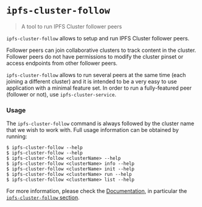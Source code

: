 # `ipfs-cluster-follow`

> A tool to run IPFS Cluster follower peers

`ipfs-cluster-follow` allows to setup and run IPFS Cluster follower peers.

Follower peers can join collaborative clusters to track content in the
cluster. Follower peers do not have permissions to modify the cluster pinset
or access endpoints from other follower peers.

`ipfs-cluster-follow` allows to run several peers at the same time (each
joining a different cluster) and it is intended to be a very easy to use
application with a minimal feature set. In order to run a fully-featured peer
(follower or not), use `ipfs-cluster-service`.

### Usage

The `ipfs-cluster-follow` command is always followed by the cluster name
that we wish to work with. Full usage information can be obtained by running:

```
$ ipfs-cluster-follow --help
$ ipfs-cluster-follow --help
$ ipfs-cluster-follow <clusterName> --help
$ ipfs-cluster-follow <clusterName> info --help
$ ipfs-cluster-follow <clusterName> init --help
$ ipfs-cluster-follow <clusterName> run --help
$ ipfs-cluster-follow <clusterName> list --help
```

For more information, please check the [Documentation](https://ipfscluster.io/documentation), in particular the [`ipfs-cluster-follow` section](https://ipfscluster.io/documentation/ipfs-cluster-follow).



